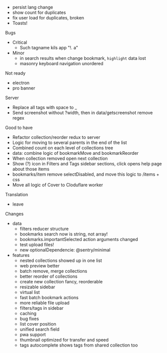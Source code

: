- persist lang change
- show count for duplicates
- fix user load for duplicates, broken
- Toasts!

Bugs
- Critical
    - Such tagname kils app "$%^&()(#@#$!. a"
- Minor
    - in search results when change bookmark, `highlight` data lost
    - masonry keyboard navigation unordered

Not ready
- electron
- pro banner

Server
- Replace all tags with space to _
- Send screenshot without ?width, then in data/getscreenshot remove regex

Good to have
- Refactor collection/reorder redux to server
- Logic for moving to several parents in the end of the list
- Combined count on each level of collections tree
- data: combine logic of bookmarkMove and bookmarkReorder
- When collection removed open next collection
- Show (?) icon in Filters and Tags sidebar sections, click opens help page about those items
- bookmarks/item remove selectDisabled, and move this logic to /items + css
- Move all logic of Cover to Cloduflare worker

Translation
- leave

Changes
- data
    - filters reducer structure
    - bookmarks search now is string, not array!
    - bookmarks.importantSelected action arguments changed
    - test upload files!
    - new optionalDependencie: @sentry/minimal
- features
    - nested collections showed up in one list
    - web preview better
    - batch remove, merge collections
    - better reorder of collections
    - create new collection fancy, reorderable
    - resizable sidebar
    - virtual list
    - fast batch bookmark actions
    - more reliable file upload
    - filters/tags in sidebar
    - caching
    - bug fixes
    - list cover position
    - unified search field
    - pwa support
    - thumbnail optimized for transfer and speed
    - tags autocomplete shows tags from shared collection too